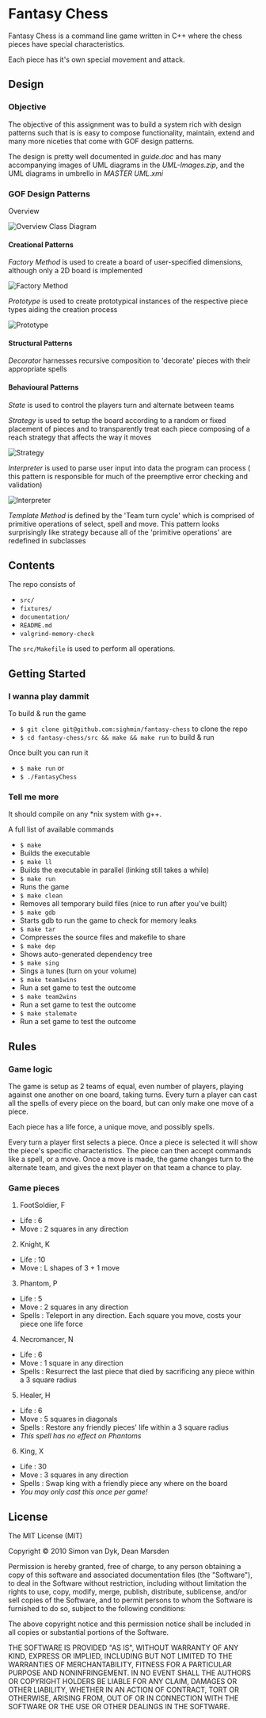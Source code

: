 # Fantasy Chess

Fantasy Chess is a command line game written in C++ where the chess pieces have
special characteristics.

Each piece has it's own special movement and attack.


## Design

### Objective

The objective of this assignment was to build a system rich with design patterns
such that is is easy to compose functionality, maintain, extend and many more
niceties that come with GOF design patterns.

The design is pretty well documented in *guide.doc* and has many accompanying
images of UML diagrams in the *UML-Images.zip*, and the UML diagrams in umbrello
in *MASTER UML.xmi*

### GOF Design Patterns

Overview

![Overview Class Diagram](https://dl.dropboxusercontent.com/u/4042547/class-diagram.jpeg)

#### Creational Patterns

*Factory Method* is used to create a board of user-specified dimensions, although
only a 2D board is implemented

![Factory Method](https://dl.dropboxusercontent.com/u/4042547/factory-method.jpeg)


*Prototype* is used to create prototypical instances of the respective piece
types aiding the creation process

![Prototype](https://dl.dropboxusercontent.com/u/4042547/prototype.jpeg)


#### Structural Patterns

*Decorator* harnesses recursive composition to 'decorate' pieces with their appropriate
spells


#### Behavioural Patterns

*State* is used to control the players turn and alternate between teams

*Strategy* is used to setup the board according to a random or fixed placement
of pieces and to transparently treat each piece composing of a reach strategy
that affects the way it moves

![Strategy](https://dl.dropboxusercontent.com/u/4042547/strategy.jpeg)


*Interpreter* is used to parse user input into data the program can process (
this pattern is responsible for much of the preemptive error checking and validation)

![Interpreter](https://dl.dropboxusercontent.com/u/4042547/interpreter.jpeg)


*Template Method* is defined by the 'Team turn cycle' which is comprised of
primitive operations of select, spell and move. This pattern looks surprisingly
like strategy because all of the 'primitive operations' are redefined in subclasses


## Contents

The repo consists of

* `src/`
* `fixtures/`
* `documentation/`
* `README.md`
* `valgrind-memory-check`

The `src/Makefile` is used to perform all operations.


## Getting Started

### I wanna play dammit

To build & run the game

* `$ git clone git@github.com:sighmin/fantasy-chess` to clone the repo
* `$ cd fantasy-chess/src && make && make run` to build & run

Once built you can run it

* `$ make run` or
* `$ ./FantasyChess`


### Tell me more

It should compile on any *nix system with g++.

A full list of available commands

* `$ make`
 * Builds the executable
* `$ make ll`
 * Builds the executable in parallel (linking still takes a while)
* `$ make run`
 * Runs the game
* `$ make clean`
 * Removes all temporary build files (nice to run after you've built)
* `$ make gdb`
 * Starts gdb to run the game to check for memory leaks
* `$ make tar`
 * Compresses the source files and makefile to share
* `$ make dep`
 * Shows auto-generated dependency tree
* `$ make sing`
 * Sings a tunes (turn on your volume)
* `$ make team1wins`
 * Run a set game to test the outcome
* `$ make team2wins`
 * Run a set game to test the outcome
* `$ make stalemate`
 * Run a set game to test the outcome


## Rules

### Game logic

The game is setup as 2 teams of equal, even number of players, playing against
one another on one board, taking turns. Every turn a player can cast all the
spells of every piece on the board, but can only make one move of a piece.

Each piece has a life force, a unique move, and possibly spells.

Every turn a player first selects a piece. Once a piece is selected it will show
the piece's specific characteristics. The piece can then accept commands like a
spell, or a move. Once a move is made, the game changes turn to the alternate
team, and gives the next player on that team a chance to play.


### Game pieces

1. FootSoldier, F
 * Life : 6
 * Move : 2 squares in any direction


2. Knight, K
 * Life : 10
 * Move : L shapes of 3 + 1 move


3. Phantom, P
 * Life : 5
 * Move : 2 squares in any direction
 * Spells : Teleport in any direction. Each square you move, costs your piece one life force


4. Necromancer, N
 * Life : 6
 * Move : 1 square in any direction
 * Spells : Resurrect the last piece that died by sacrificing any piece within a 3 square radius


5. Healer, H
 * Life : 6
 * Move : 5 squares in diagonals
 * Spells : Restore any friendly pieces' life within a 3 square radius
 * *This spell has no effect on Phantoms*


6. King, X
 * Life : 30
 * Move : 3 squares in any direction
 * Spells : Swap king with a friendly piece any where on the board
 * *You may only cast this once per game!*



## License

The MIT License (MIT)

Copyright © 2010 Simon van Dyk, Dean Marsden

Permission is hereby granted, free of charge, to any person obtaining a copy
of this software and associated documentation files (the "Software"), to deal
in the Software without restriction, including without limitation the rights
to use, copy, modify, merge, publish, distribute, sublicense, and/or sell
copies of the Software, and to permit persons to whom the Software is
furnished to do so, subject to the following conditions:

The above copyright notice and this permission notice shall be included in
all copies or substantial portions of the Software.

THE SOFTWARE IS PROVIDED "AS IS", WITHOUT WARRANTY OF ANY KIND, EXPRESS OR
IMPLIED, INCLUDING BUT NOT LIMITED TO THE WARRANTIES OF MERCHANTABILITY,
FITNESS FOR A PARTICULAR PURPOSE AND NONINFRINGEMENT. IN NO EVENT SHALL THE
AUTHORS OR COPYRIGHT HOLDERS BE LIABLE FOR ANY CLAIM, DAMAGES OR OTHER
LIABILITY, WHETHER IN AN ACTION OF CONTRACT, TORT OR OTHERWISE, ARISING FROM,
OUT OF OR IN CONNECTION WITH THE SOFTWARE OR THE USE OR OTHER DEALINGS IN
THE SOFTWARE.
